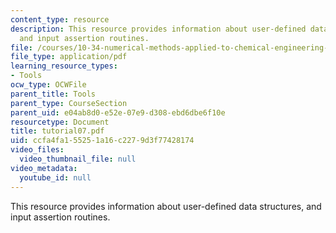 ```yaml
---
content_type: resource
description: This resource provides information about user-defined data structures,
  and input assertion routines.
file: /courses/10-34-numerical-methods-applied-to-chemical-engineering-fall-2005/ccfa4fa155251a16c2279d3f77428174_tutorial07.pdf
file_type: application/pdf
learning_resource_types:
- Tools
ocw_type: OCWFile
parent_title: Tools
parent_type: CourseSection
parent_uid: e04ab8d0-e52e-07e9-d308-ebd6dbe6f10e
resourcetype: Document
title: tutorial07.pdf
uid: ccfa4fa1-5525-1a16-c227-9d3f77428174
video_files:
  video_thumbnail_file: null
video_metadata:
  youtube_id: null
---
```

This resource provides information about user-defined data structures, and input assertion routines.


